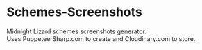 # Schemes-Screenshots
Midnight Lizard schemes screenshots generator.  
Uses PuppeteerSharp.com to create and Cloudinary.com to store.
